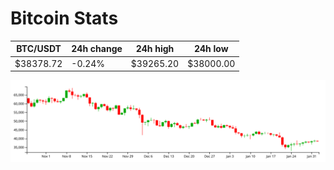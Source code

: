 # Bitcoin Stats

BTC/USDT|24h change|24h high|24h low|
|---|---|---|---|
|$38378.72|-0.24%|$39265.20|$38000.00|

<img src="./chart.svg">
